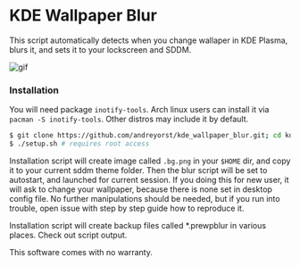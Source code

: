 # KDE Wallpaper Blur

This script automatically detects when you change wallaper in KDE Plasma, blurs it, and sets it to your lockscreen and SDDM.

![gif](https://i.imgur.com/bLLJtNR.gif)

### Installation

You will need package `inotify-tools`. Arch linux users can install it via `pacman -S inotify-tools`. Other distros may include it by default.

```bash
$ git clone https://github.com/andreyorst/kde_wallpaper_blur.git; cd kde_wallpaper_blur
$ ./setup.sh # requires root access
```

Installation script will create image called `.bg.png` in your `$HOME` dir, and copy it to your current sddm theme folder. Then the blur script will be set to autostart, and launched for current session.
If you doing this for new user, it will ask to change your wallpaper, because there is none set in desktop config file.
No further manipulations should be needed, but if you run into trouble, open issue with step by step guide how to reproduce it.

Installation script will create backup files called \*.prewpblur in various places. Check out script output.

This software comes with no warranty.

